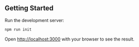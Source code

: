 ## Getting Started

Run the development server:

```bash
npm run init
```

Open [http://localhost:3000](http://localhost:3000) with your browser to see the result.

